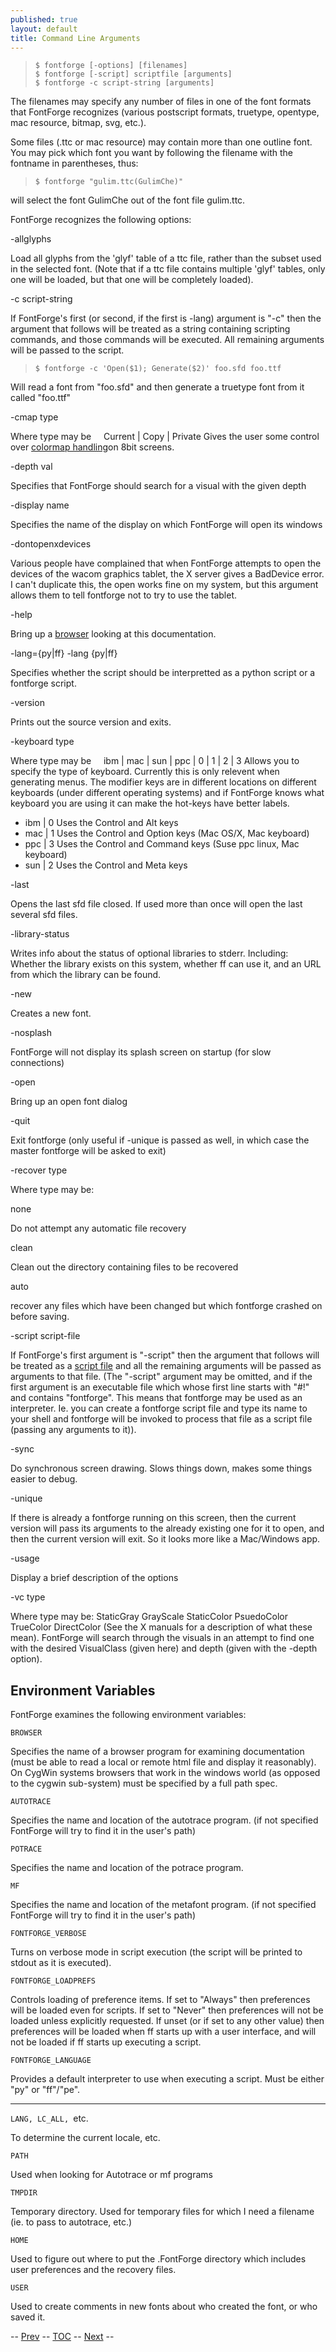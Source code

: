 ```yaml
---
published: true
layout: default
title: Command Line Arguments
---
```


>     $ fontforge [-options] [filenames]
>     $ fontforge [-script] scriptfile [arguments]
>     $ fontforge -c script-string [arguments]

The filenames may specify any number of files in one of the font formats
that FontForge recognizes (various postscript formats, truetype,
opentype, mac resource, bitmap, svg, etc.).

Some files (.ttc or mac resource) may contain more than one outline
font. You may pick which font you want by following the filename with
the fontname in parentheses, thus:

>     $ fontforge "gulim.ttc(GulimChe)"

will select the font GulimChe out of the font file gulim.ttc.

FontForge recognizes the following options:

-allglyphs

Load all glyphs from the 'glyf' table of a ttc file, rather than the
subset used in the selected font. (Note that if a ttc file contains
multiple 'glyf' tables, only one will be loaded, but that one will be
completely loaded).

-c script-string

If FontForge's first (or second, if the first is -lang) argument is "-c"
then the argument that follows will be treated as a string containing
scripting commands, and those commands will be executed. All remaining
arguments will be passed to the script.

>     $ fontforge -c 'Open($1); Generate($2)' foo.sfd foo.ttf

Will read a font from "foo.sfd" and then generate a truetype font from
it called "foo.ttf"

-cmap type

Where type may be
     Current | Copy | Private
 Gives the user some control over [colormap
handling](../xres/#Colormap)on 8bit screens.

-depth val

Specifies that FontForge should search for a visual with the given depth

-display name

Specifies the name of the display on which FontForge will open its
windows

-dontopenxdevices

Various people have complained that when FontForge attempts to open the
devices of the wacom graphics tablet, the X server gives a BadDevice
error. I can't duplicate this, the open works fine on my system, but
this argument allows them to tell fontforge not to try to use the
tablet.

-help

Bring up a [browser](../helpmenu/) looking at this documentation.

-lang={py|ff}
 -lang {py|ff}

Specifies whether the script should be interpretted as a python script
or a fontforge script.

-version

Prints out the source version and exits.

-keyboard type

Where type may be
     ibm | mac | sun | ppc | 0 | 1 | 2 | 3
 Allows you to specify the type of keyboard. Currently this is only
relevent when generating menus. The modifier keys are in different
locations on different keyboards (under different operating systems) and
if FontForge knows what keyboard you are using it can make the hot-keys
have better labels.

-   ibm | 0
     Uses the Control and Alt keys
-   mac | 1
     Uses the Control and Option keys (Mac OS/X, Mac keyboard)
-   ppc | 3
     Uses the Control and Command keys (Suse ppc linux, Mac keyboard)
-   sun | 2
     Uses the Control and Meta keys

-last

Opens the last sfd file closed. If used more than once will open the
last several sfd files.

-library-status

Writes info about the status of optional libraries to stderr. Including:
Whether the library exists on this system, whether ff can use it, and an
URL from which the library can be found.

-new

Creates a new font.

-nosplash

FontForge will not display its splash screen on startup (for slow
connections)

-open

Bring up an open font dialog

-quit

Exit fontforge (only useful if -unique is passed as well, in which case
the master fontforge will be asked to exit)

-recover type

Where type may be:

none

Do not attempt any automatic file recovery

clean

Clean out the directory containing files to be recovered

auto

recover any files which have been changed but which fontforge crashed on
before saving.

-script script-file

If FontForge's first argument is "-script" then the argument that
follows will be treated as a [script file](../../scripting/native/scripting/) and all the
remaining arguments will be passed as arguments to that file. (The
"-script" argument may be omitted, and if the first argument is an
executable file which whose first line starts with "\#!" and contains
"fontforge". This means that fontforge may be used as an interpreter.
Ie. you can create a fontforge script file and type its name to your
shell and fontforge will be invoked to process that file as a script
file (passing any arguments to it)).

-sync

Do synchronous screen drawing. Slows things down, makes some things
easier to debug.

-unique

If there is already a fontforge running on this screen, then the current
version will pass its arguments to the already existing one for it to
open, and then the current version will exit. So it looks more like a
Mac/Windows app.

-usage

Display a brief description of the options

-vc type

Where type may be:
 StaticGray GrayScale StaticColor PsuedoColor TrueColor DirectColor
 (See the X manuals for a description of what these mean). FontForge
will search through the visuals in an attempt to find one with the
desired VisualClass (given here) and depth (given with the -depth
option).

Environment Variables
---------------------

FontForge examines the following environment variables:

`BROWSER`

Specifies the name of a browser program for examining documentation
(must be able to read a local or remote html file and display it
reasonably). On CygWin systems browsers that work in the windows world
(as opposed to the cygwin sub-system) must be specified by a full path
spec.

`AUTOTRACE`

Specifies the name and location of the autotrace program. (if not
specified FontForge will try to find it in the user's path)

`POTRACE`

Specifies the name and location of the potrace program.

`MF`

Specifies the name and location of the metafont program. (if not
specified FontForge will try to find it in the user's path)

`FONTFORGE_VERBOSE`

Turns on verbose mode in script execution (the script will be printed to
stdout as it is executed).

`FONTFORGE_LOADPREFS`

Controls loading of preference items. If set to "Always" then
preferences will be loaded even for scripts. If set to "Never" then
preferences will not be loaded unless explicitly requested. If unset (or
if set to any other value) then preferences will be loaded when ff
starts up with a user interface, and will not be loaded if ff starts up
executing a script.

`FONTFORGE_LANGUAGE`

Provides a default interpreter to use when executing a script. Must be
either "py" or "ff"/"pe".

* * * * *

`LANG, LC_ALL, `etc.

To determine the current locale, etc.

`PATH`

Used when looking for Autotrace or mf programs

`TMPDIR`

Temporary directory. Used for temporary files for which I need a
filename (ie. to pass to autotrace, etc.)

`HOME`

Used to figure out where to put the .FontForge directory which includes
user preferences and the recovery files.

`USER`

Used to create comments in new fonts about who created the font, or who
saved it.

-- [Prev](../xres/) -- [TOC](/en-US/tutorials/overview/) -- [Next](../files/) --
